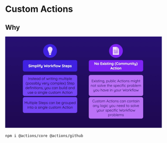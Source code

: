 # Custom Actions

## Why

![Why?](<../assets/Screenshot from 2025-06-16 09-29-46.png>)

```zsh
npm i @actions/core @actions/github
```